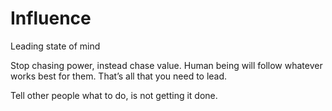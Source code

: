 # Influence

Leading state of mind

Stop chasing power, instead chase value. Human being will follow whatever works best for them. That’s all that you need to lead.



Tell other people what to do, is not getting it done.

